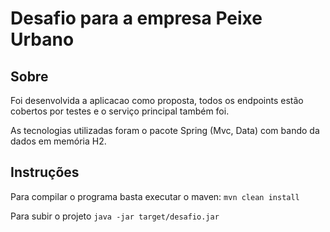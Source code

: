 # Desafio para a empresa Peixe Urbano

## Sobre
Foi desenvolvida a aplicacao como proposta, todos os endpoints estão cobertos por testes e o
serviço principal também foi.

As tecnologias utilizadas foram o pacote Spring (Mvc, Data) com bando da dados em memória H2.

## Instruções

Para compilar o programa basta executar o maven:
`mvn clean install`

Para subir o projeto
`java -jar target/desafio.jar`

